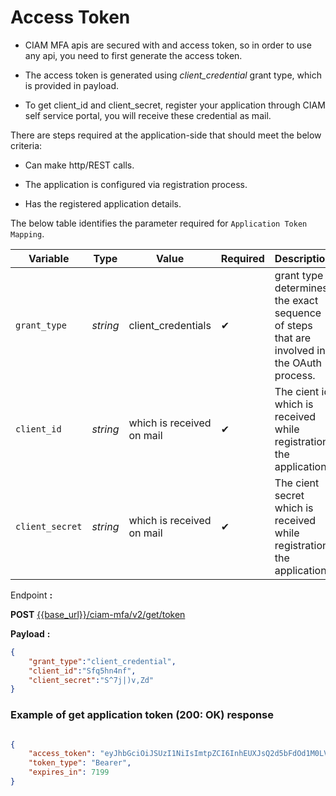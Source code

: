 # Access Token

- CIAM MFA apis are secured with and access token, so in order to use any api, you need to first generate the access token.

- The access token is generated using *client_credential* grant type, which is provided in payload. 

- To get client_id and client_secret, register your application through CIAM self service portal, you will receive these credential as mail.

There are steps required at the application-side that should meet the below criteria:  
- Can make http/REST calls.

- The application is configured via registration process.

- Has the registered application details.

The below table identifies the parameter required for `Application Token Mapping`.

| Variable | Type | Value | Required | Description |
| -------- | -- |------------| ------- | ---- |
| `grant_type` | *string* | client_credentials | &#10004; |  grant type determines the exact sequence of steps that are involved in the OAuth process. |
| `client_id` | *string* | which is received on mail | &#10004; | The cient id which is received while registration the application |
| `client_secret` | *string* | which is received on mail | &#10004; | The cient secret which is received while registration the application |


<!--
type: tab
titles: Request, Response
-->

Endpoint **:**

**POST** [{{base_url}}/ciam-mfa/v2/get/token](../api/?type=post&path=/ciam-mfa/v2/get/token&version=2.0.0)

**Payload** **:**

```json
{
    "grant_type":"client_credential",
    "client_id":"Sfq5hn4nf",
    "client_secret":"S^7j|)v,Zd"
}
```

<!--
type: tab
-->

### Example of get application token (200: OK) response

```json

{
    "access_token": "eyJhbGciOiJSUzI1NiIsImtpZCI6InhEUXJsQ2d5bFdOd1M0LVZsZmFhUWZUbjRrbyIsInBpLmF0bSI6InJ6cnUifQ.eyJzY29wZSI6ImFwcGxpY2F0aW9uLmNsaWVudCIsImF1dGhvcml6YXRpb25fZGV0YWlscyI6W10sImNsaWVudF9pZCI6IkFjcnZ6d2RoMCIsImlzcyI6Imh0dHBzOi8vZmRjLWZlZHNzby1kZXYuMWRjLmNvbSIsImF1ZCI6IkFjcnZ6d2RoMCIsImV4cCI6MTY4MjAyODkzNX0.Xn9tFd_3ZmuuBPZPd1rixU38xV_ZfXG7rhq6tzricbmEN-fSS8Ki51vWNS3SndwF-TVKsFZ22xZXF2Apk0-yUGwQNItTcFoRK5y2M-E6-6oWQvePTdiHEqP7utlik9tD7f48IACXfGWH8tP1KsrR3hGAVxdgpDzqJw0ru-FQhjmJe4yewlneHhr_TLlqIF8NjAldn8lXyzALVMmyqMZXd4S0osVblSSHKsRiUn6Kh98VcUnkqaKHu71JVP8-IF0o79Ch2GlOhPJXY42Ffrll5f9VLls4uYf0MLYr4njkOqfOfBmvfYbTXz_ml9chJwQpPbt-X0Zjf50PIxBHfWVnwg",
    "token_type": "Bearer",
    "expires_in": 7199
}

```

<!-- type: tab-end -->